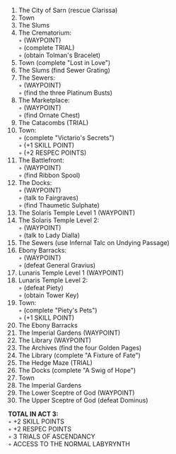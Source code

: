 ﻿1. The City of Sarn (rescue Clarissa)  
2. Town  
3. The Slums  
4. The Crematorium:  
◦ (WAYPOINT)  
◦ (complete TRIAL)  
◦ (obtain Tolman's Bracelet)  
5. Town (complete "Lost in Love")  
6. The Slums (find Sewer Grating)  
7. The Sewers:  
◦ (WAYPOINT)  
◦ (find the three Platinum Busts)  
8. The Marketplace:  
◦ (WAYPOINT)  
◦ (find Ornate Chest)  
9. The Catacombs (TRIAL)  
10. Town:  
◦ (complete "Victario's Secrets")  
◦ (+1 SKILL POINT)  
◦ (+2 RESPEC POINTS)  
11. The Battlefront:  
◦ (WAYPOINT)  
◦ (find Ribbon Spool)  
12. The Docks:  
◦ (WAYPOINT)  
◦ (talk to Fairgraves)  
◦ (find Thaumetic Sulphate)  
13. The Solaris Temple Level 1 (WAYPOINT)  
14. The Solaris Temple Level 2:  
◦ (WAYPOINT)  
◦ (talk to Lady Dialla)  
15. The Sewers (use Infernal Talc on Undying Passage)  
16. Ebony Barracks:  
◦ (WAYPOINT)  
◦ (defeat General Gravius)  
17. Lunaris Temple Level 1 (WAYPOINT)  
18. Lunaris Temple Level 2:  
◦ (defeat Piety)  
◦ (obtain Tower Key)  
19. Town:  
◦ (complete "Piety's Pets")  
◦ (+1 SKILL POINT)  
20. The Ebony Barracks  
21. The Imperial Gardens (WAYPOINT)  
22. The Library (WAYPOINT)  
23. The Archives (find the four Golden Pages)  
24. The Library (complete "A Fixture of Fate")  
25. The Hedge Maze (TRIAL)  
26. The Docks (complete "A Swig of Hope")  
27. Town  
28. The Imperial Gardens  
29. The Lower Sceptre of God (WAYPOINT)  
30. The Upper Sceptre of God (defeat Dominus)  

**TOTAL IN ACT 3:**  
◦ +2 SKILL POINTS  
◦ +2 RESPEC POINTS  
◦ 3 TRIALS OF ASCENDANCY  
◦ ACCESS TO THE NORMAL LABYRYNTH